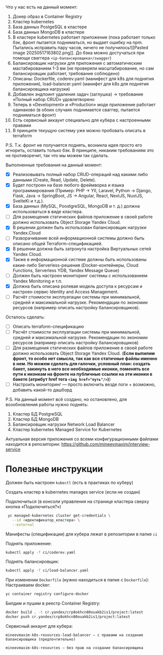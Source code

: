 Что у нас есть на данный момент:
1. Докер образ в Container Registry
2. Кластер kubernetes
3. База данных PostgeSQL в кластере
4. База данных MongoDB в кластере
5. В кластере kubernetes работает приложение (пока работает только бэк, фронт пытается подниматься, но выдает ошибку на npm. Пытались исправить пару часов, ничего не получилось![[Pasted image 20250517163802.png]]. До бэка можно достучаться при помощи сваггера `<ip-балансировщика>/swagger`)
6. Балансировщик нагрузки для приложения с автоматическим мастабированием 1-3 вм (не проверяли масштабирование, но сам балансировщик работает, требование соблюдено)
7. Описаны: Dockerfile, coderev.yaml (манифест для k8s для поднятия приложения), load-balancer.yaml (манифет для k8s для поднятия балансировщика нагрузки)
8. Добавлен эндпоинт удаления задач (заглушка) → требование «Полный набор CRUD» удовлетворено
9. Теперь в «Development» и «Production» моде приложение работает одинаково (в обоих случаях поднимается сваггер, пытается подниматься фронт)
10. Есть сервисный аккаунт специально для кубера с настроенными правами
11. В принципе текущую систему уже можно пробовать описать в terraform  

P.S. Т.к. фронт не получается поднять, возникла идея просто его игнорить, оставить только бэк. В принципе, никаким требованиям это не противоречит, так что мы можем так сделать.

Выполненные требования на данный момент:
- [x] Реализовывать полный набор CRUD-операций над какими либо данными (Create, Read, Update, Delete).
- [x] Будет построен на базе любого фреймворка и языка программирования (Пример: PHP -> YII, Laravel, Python -> Django, Flask, Java -> SpringBoot, JS -> Angular, React, NextJS, NuxtJS, SvelteKi и т.д.).
- [x] База данных (MySQL, PoostgreSQL, MongoDB и т. д.) должна использоваться в виде кластера.
- [ ] Для размещения статических файлов приложение в своей работе должно использовать Object Storage Yandex Cloud.
- [x] В решении должен быть использован балансировщик нагрузки Yandex.Cloud
- [ ] Разворачивание всей информационной системы должно быть описано общей Terraform-спецификацией.
- [x] В решении должна быть затронута настройка Виртуальных сетей Yandex Cloud.
- [x] Также в информационной системе должны быть использованы какие-либо Serverless-решения (Docker-контейнеры, Cloud Functions, Serverless YDB, Yandex Message Queue)
- [ ] Должен быть настроен мониторинг системы с использованием Yandex Monitoring и т.п.
- [x] Должна быть описана ролевая модель доступа к ресурсам и настроен сервис Identity and Access Management.
- [ ] Расчёт стоимости эксплуатации системы при минимальной, средней и максимальной нагрузке. Рекомендации по экономии ресурсов (например описать настройку балансировщиков).

Осталось сделать: 
- [ ] Описать terraform-спецификацию
- [ ] Расчёт стоимости эксплуатации системы при минимальной, средней и максимальной нагрузке. Рекомендации по экономии ресурсов (например описать настройку балансировщиков)
- [ ] Для размещения статических файлов приложение в своей работе должно использовать Object Storage Yandex Cloud. (**Если выпилим фронт, то особо нет смысла, так как все статичные файлы именно в нем. Но можем сделать для галочки, условный план: создать бакет, закинуть в него все необходимые иконки, поменять все пути к иконкам на фронте на публичные ссылки на эти иконки в бакете (атрибут href тега `<img href="путь"/>`)**)
- [ ] Настроить мониторинг — просто включить везде логи + возможно, добавить какой-то дашборд

P.S. На данный момент всё создано, но остановлено, для возобновления работы нужно поднять:
1. Кластер БД PostgreSQL
2. Кластер БД MongoDB
3. Балансировщик нагрузки Network Load Balancer
4. Кластер kubernetes Managed Service for Kubernetes

Актуальная версия приложения со всеми конфигурационными файлами находится в репозитории: <https://github.com/mineevmaxim/interview-service>

# Полезные инструкции

Должен быть настроен `kubectl` (есть в практиках по куберу)

Создать кластер в kubernetes manages service (если не создан)

Подключиться (в консоли управления на странице кластера сверху кнопка «Подключиться?»)
```bash
 yc managed-kubernetes cluster get-credentials \
   --id <идентификатор_кластера> \
   --external
```

Манифесты (спецификации) для кубера лежат в репозитории в папке `ci`

Поднять приложение:
```bash
kubectl apply -f ci/coderev.yaml
```

Поднять балансировщик:
```bash
kubectl apply -f ci/load-balancer.yaml
```

При изменении `Dockerfile` (нужно находиться в папке с `Dockerfile`):  
Настраиваем docker:
```bash
yc container registry configure-docker
```
Билдим и пушим в реестр Container Registry:
```bash
docker build . -t cr.yandex/crp8okhcn80ouakb2is1/project:latest
docker push cr.yandex/crp8okhcn80ouakb2is1/project:latest
```

Сервисный аккаунт для кубера:
```
mineevmaxim-k8s-resources-load-balancer — с правами на создание балансировщика (предпочтительно)

mineevmaxim-k8s-resources — без прав на создание балансировщика
```
